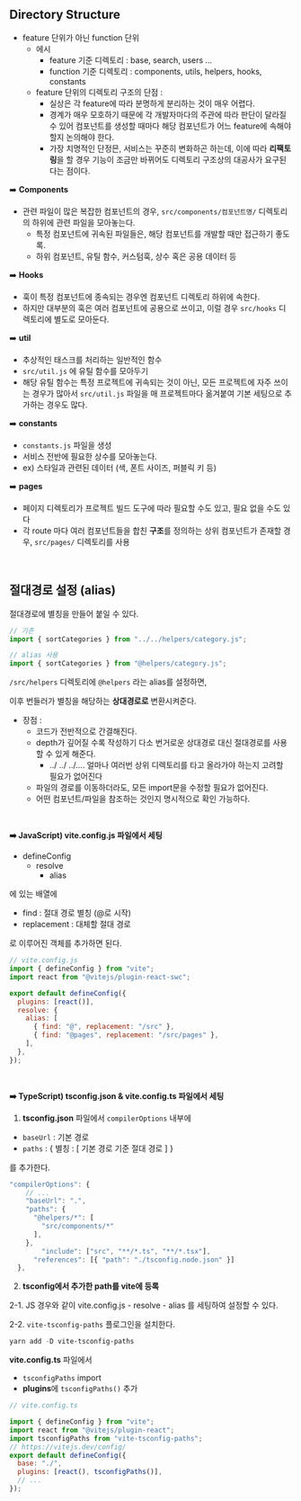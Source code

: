 ## Directory Structure

- feature 단위가 아닌 function 단위
  - 에시
    - feature 기준 디렉토리 : base, search, users …
    - function 기준 디렉토리 : components, utils, helpers, hooks, constants
  - feature 단위의 디렉토리 구조의 단점 :
    - 실상은 각 feature에 따라 분명하게 분리하는 것이 매우 어렵다.
    - 경계가 매우 모호하기 때문에 각 개발자마다의 주관에 따라 판단이 달라질 수 있어 컴포넌트를 생성할 때마다 해당 컴포넌트가 어느 feature에 속해야 할지 논의해야 한다.
    - 가장 치명적인 단정믄, 서비스는 꾸준히 변화하곤 하는데, 이에 따라 **리팩토링**을 할 경우 기능이 조금만 바뀌어도 디렉토리 구조상의 대공사가 요구된다는 점이다.

➡️ **Components**

- 관련 파일이 많은 복잡한 컴포넌트의 경우, `src/components/컴포넌트명/` 디렉토리의 하위에 관련 파일을 모아놓는다.
  - 특정 컴포넌트에 귀속된 파일들은, 해당 컴포넌트를 개발할 때만 접근하기 좋도록.
  - 하위 컴포넌트, 유틸 함수, 커스텀훅, 상수 혹은 공용 데이터 등

➡️ **Hooks**

- 훅이 특정 컴포넌트에 종속되는 경우엔 컴포넌트 디렉토리 하위에 속한다.
- 하지만 대부분의 훅은 여러 컴포넌트에 공용으로 쓰이고, 이럴 경우 `src/hooks` 디렉토리에 별도로 모아둔다.

➡️ **util**

- 추상적인 태스크를 처리하는 일반적인 함수
- `src/util.js` 에 유틸 함수를 모아두기
- 해당 유틸 함수는 특정 프로젝트에 귀속되는 것이 아닌, 모든 프로젝트에 자주 쓰이는 경우가 많아서 `src/util.js` 파일을 매 프로젝트마다 옮겨붙여 기본 세팅으로 추가하는 경우도 많다.

➡️ **constants**

- `constants.js` 파일을 생성
- 서비스 전반에 필요한 상수를 모아놓는다.
- ex) 스타일과 관련된 데이터 (색, 폰트 사이즈, 퍼블릭 키 등)

➡️ **pages**

- 페이지 디렉토리가 프로젝트 빌드 도구에 따라 필요할 수도 있고, 필요 없을 수도 있다
- 각 route 마다 여러 컴포넌트들을 합친 **구조**를 정의하는 상위 컴포넌트가 존재할 경우, `src/pages/` 디렉토리를 사용

<br/>

## 절대경로 설정 (alias)

절대경로에 별칭을 만들어 붙일 수 있다.

```jsx
// 기존
import { sortCategories } from "../../helpers/category.js";

// alias 사용
import { sortCategories } from "@helpers/category.js";
```

`/src/helpers` 디렉토리에 `@helpers` 라는 alias를 설정하면,

이후 번들러가 별칭을 해당하는 **상대경로로** 변환시켜준다.

- 장점 :
  - 코드가 전반적으로 간결해진다.
  - depth가 깊어질 수록 작성하기 다소 번거로운 상대경로 대신 절대경로를 사용할 수 있게 해준다.
    - ../ ../ ../…. 얼마나 여러번 상위 디렉토리를 타고 올라가야 하는지 고려할 필요가 없어진다
  - 파일의 경로를 이동하더라도, 모든 import문을 수정할 필요가 없어진다.
  - 어떤 컴포넌트/파일을 참조하는 것인지 명시적으로 확인 가능하다.

<br/>

**➡️ JavaScript) vite.config.js 파일에서 세팅**

- defineConfig
  - resolve
    - alias

에 있는 배열에

- find : 절대 경로 별칭 (@로 시작)
- replacement : 대체할 절대 경로

로 이루어진 객체를 추가하면 된다.

```jsx
// vite.config.js
import { defineConfig } from "vite";
import react from "@vitejs/plugin-react-swc";

export default defineConfig({
  plugins: [react()],
  resolve: {
    alias: [
      { find: "@", replacement: "/src" },
      { find: "@pages", replacement: "/src/pages" },
    ],
  },
});
```

<br/>

**➡️ TypeScript) tsconfig.json & vite.config.ts 파일에서 세팅**

1. **tsconfig.json** 파일에서 `compilerOptions` 내부에

- `baseUrl` : 기본 경로
- `paths` : { 별칭 : [ 기본 경로 기준 절대 경로 ] }

를 추가한다.

```jsx
"compilerOptions": {
	// ...
    "baseUrl": ".",
    "paths": {
      "@helpers/*": [
        "src/components/*"
      ],
    },
		"include": ["src", "**/*.ts", "**/*.tsx"],
	  "references": [{ "path": "./tsconfig.node.json" }]
  },
```

2. **tsconfig에서 추가한 path를 vite에 등록**

2-1. JS 경우와 같이 vite.config.js - resolve - alias 를 세팅하여 설정할 수 있다.

2-2. `vite-tsconfig-paths` 플로그인을 설치한다.

```powershell
yarn add -D vite-tsconfig-paths
```

**vite.config.ts** 파일에서

- `tsconfigPaths` import
- **plugins**에 `tsconfigPaths()` 추가

```jsx
// vite.config.ts

import { defineConfig } from "vite";
import react from "@vitejs/plugin-react";
import tsconfigPaths from "vite-tsconfig-paths";
// https://vitejs.dev/config/
export default defineConfig({
  base: "./",
  plugins: [react(), tsconfigPaths()],
  // ...
});
```
